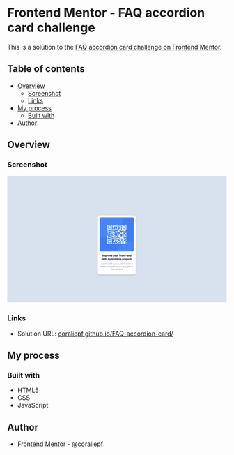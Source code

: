 # Frontend Mentor - FAQ accordion card challenge

This is a solution to the [FAQ accordion card challenge on Frontend Mentor](https://www.frontendmentor.io/challenges/faq-accordion-card-XlyjD0Oam).

## Table of contents

- [Overview](#overview)
  - [Screenshot](#screenshot)
  - [Links](#links)
- [My process](#my-process)
  - [Built with](#built-with)
- [Author](#author)

## Overview

### Screenshot

![screen](https://github.com/coraliepf/QR-code-component/blob/71cf4577a3dc05fd0e63b09ed764337b32c6de33/result.png)

### Links

- Solution URL: [coraliepf.github.io/FAQ-accordion-card/](https://coraliepf.github.io/FAQ-accordion-card/)

## My process

### Built with

- HTML5
- CSS
- JavaScript

## Author

- Frontend Mentor - [@coraliepf](https://www.frontendmentor.io/profile/coraliepf)
